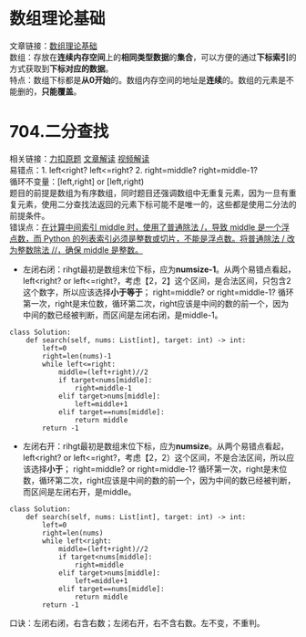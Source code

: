 # 数组理论基础

文章链接：[数组理论基础](https://programmercarl.com/%E6%95%B0%E7%BB%84%E7%90%86%E8%AE%BA%E5%9F%BA%E7%A1%80.html)  
数组：存放在**连续内存空间**上的**相同类型数据**的**集合**，可以方便的通过**下标索引**的方式获取到**下标对应的数据**。  
特点：数组下标都是**从0开始**的。数组内存空间的地址是**连续**的。数组的元素是不能删的，**只能覆盖**。  

# 704.二分查找

相关链接：[力扣原题](https://leetcode.cn/problems/binary-search/) [文章解读](https://programmercarl.com/0704.%E4%BA%8C%E5%88%86%E6%9F%A5%E6%89%BE.html) [视频解读](https://www.bilibili.com/video/BV1fA4y1o715)  
易错点：1. left<right? left<=right? 2. right=middle? right=middle-1?  
循环不变量：[left,right] or [left,right)  
题目的前提是数组为有序数组，同时题目还强调数组中无重复元素，因为一旦有重复元素，使用二分查找法返回的元素下标可能不是唯一的，这些都是使用二分法的前提条件。  
错误点：<ins>在计算中间索引 middle 时，使用了普通除法 /，导致 middle 是一个浮点数，而 Python 的列表索引必须是整数或切片，不能是浮点数。将普通除法 / 改为整数除法 //，确保 middle 是整数。</ins>  
- 左闭右闭：rihgt最初是数组末位下标，应为**numsize-1**。从两个易错点看起，left<right? or left<=right?，考虑【2，2】这个区间，是合法区间，只包含2这个数字，所以应该选择**小于等于**；  right=middle? or right=middle-1? 循环第一次，right是末位数，循环第二次，right应该是中间的数的前一个，因为中间的数已经被判断，而区间是左闭右闭，是middle-1。
```
class Solution:
    def search(self, nums: List[int], target: int) -> int:
        left=0
        right=len(nums)-1
        while left<=right:
            middle=(left+right)//2
            if target<nums[middle]:
                right=middle-1
            elif target>nums[middle]:
                left=middle+1
            elif target==nums[middle]:
                return middle
        return -1
```        

- 左闭右开：rihgt最初是数组末位下标，应为**numsize**。从两个易错点看起，left<right? or left<=right?，考虑【2，2）这个区间，不是合法区间，所以应该选择**小于**；  right=middle? or right=middle-1? 循环第一次，right是末位数，循环第二次，right应该是中间的数的前一个，因为中间的数已经被判断，而区间是左闭右开，是middle。
```
class Solution:
    def search(self, nums: List[int], target: int) -> int:
        left=0
        right=len(nums)
        while left<right:
            middle=(left+right)//2
            if target<nums[middle]:
                right=middle
            elif target>nums[middle]:
                left=middle+1
            elif target==nums[middle]:
                return middle
        return -1
```
口诀：左闭右闭，右含右数；左闭右开，右不含右数。左不变，不重判。
